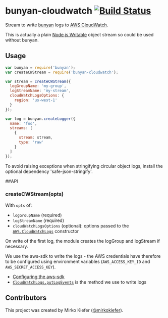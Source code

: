 # bunyan-cloudwatch [![Build Status](https://secure.travis-ci.org/mirkokiefer/bunyan-cloudwatch.svg)](http://travis-ci.org/mirkokiefer/bunyan-cloudwatch)

Stream to write [bunyan](https://github.com/trentm/node-bunyan) logs to [AWS CloudWatch](http://aws.amazon.com/cloudwatch/).

This is actually a plain [Node.js Writable](https://nodejs.org/api/stream.html#stream_class_stream_writable) object stream so could be used without bunyan.

## Usage

``` js
var bunyan = require('bunyan');
var createCWStream = require('bunyan-cloudwatch');

var stream = createCWStream({
  logGroupName: 'my-group',
  logStreamName: 'my-stream',
  cloudWatchLogsOptions: {
    region: 'us-west-1'
  }
});

var log = bunyan.createLogger({
  name: 'foo',
  streams: [
    {
      stream: stream,
      type: 'raw'
    }
  ]
});
```

To avoid raising exceptions when stringifying circular object logs, install the optional dependency 'safe-json-stringify'.

##API

### createCWStream(opts)
With `opts` of:

- `logGroupName` (required)
- `logStreamName` (required)
- `cloudWatchLogsOptions` (optional): options passed to the [`AWS.CloudWatchLogs`](http://docs.aws.amazon.com/AWSJavaScriptSDK/latest/AWS/CloudWatchLogs.html#constructor-property) constructor

On write of the first log, the module creates the logGroup and logStream if necessary.

We use the aws-sdk to write the logs - the AWS credentials have therefore to be configured using environment variables (`AWS_ACCESS_KEY_ID` and `AWS_SECRET_ACCESS_KEY`).


- [Configuring the aws-sdk](http://docs.aws.amazon.com/AWSJavaScriptSDK/guide/node-configuring.html)
- [`CloudWatchLogs.putLogEvents`](http://docs.aws.amazon.com/AWSJavaScriptSDK/latest/AWS/CloudWatchLogs.html#putLogEvents-property) is the method we use to write logs

## Contributors
This project was created by Mirko Kiefer ([@mirkokiefer](https://github.com/mirkokiefer)).

